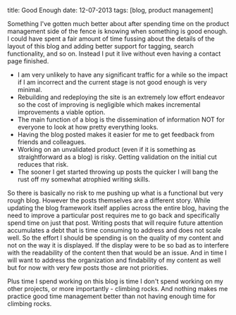 title: Good Enough
date: 12-07-2013
tags: [blog, product management]

Something I've gotten much better about after spending time on the product management side of the fence is knowing when something is good enough. I could have spent a fair amount of time fussing about the details of the layout of this blog and adding better support for tagging, search functionality, and so on. Instead I put it live without even having a contact page finished. 

* I am very unlikely to have any significant traffic for a while so the impact if I am incorrect and the current stage is not good enough is very minimal.
* Rebuilding and redeploying the site is an extremely low effort endeavor so the cost of improving is negligible which makes incremental improvements a viable option.
* The main function of a blog is the dissemination of information NOT for everyone to look at how pretty everything looks.
* Having the blog posted makes it easier for me to get feedback from friends and colleagues. 
* Working on an unvalidated product (even if it is something as straightforward as a blog) is risky. Getting validation on the initial cut reduces that risk.
* The sooner I get started throwing up posts the quicker I will bang the rust off my somewhat atrophied writing skills. 

So there is basically no risk to me pushing up what is a functional but very rough blog. However the posts themselves are a different story. While updating the blog framework itself applies across the entire blog, having the need to improve a particular post requires me to go back and specifically spend time on just that post. Writing posts that will require future attention accumulates a debt that is time consuming to address and does not scale well. So the effort I should be spending is on the quality of my content and not on the way it is displayed. If the display were to be so bad as to interfere with the readability of the content then that would be an issue. And in time I will want to address the organization and findability of my content as well but for now with very few posts those are not priorities.

Plus time I spend working on this blog is time I don't spend working on my other projects, or more importantly - climbing rocks. And nothing makes me practice good time management better than not having enough time for climbing rocks.
